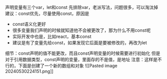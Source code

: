 声明变量有三个var，let和const
先排除var，老派写法，问题很多，可以淘汰掉
建议：const优先，尽量使用const，原因是
- const语义化更好
- 很多变量我们声明的时候就知道他不会被更改了，那为什么不用const呢
- 实际开发中也是，比如react，基本const
- 建议是有了变量先给const，如果发现它后面是要被修改的，再改为let

细节：const声明的值不能更改，而且const声明变量的时候需要进行初始化
但是对于引用数据类型，const声明的变量，里面存的不是值，是地址
注意：这样是不行的，下面是创建了一个新的数组和对象
![[Pasted image 20240530224151.png]]